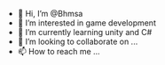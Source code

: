 - 👋 Hi, I’m @Bhmsa
- 👀 I’m interested in game development
- 🌱 I’m currently learning unity and C#
- 💞️ I’m looking to collaborate on ...
- 📫 How to reach me ...

<!---
Bhmsa/Bhmsa is a ✨ special ✨ repository because its `README.md` (this file) appears on your GitHub profile.
You can click the Preview link to take a look at your changes.
--->
